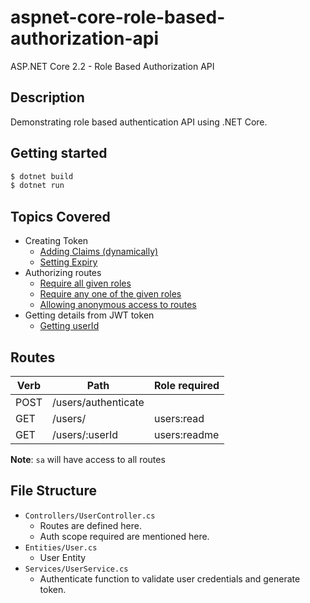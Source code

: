 # aspnet-core-role-based-authorization-api

ASP.NET Core 2.2 - Role Based Authorization API

## Description

Demonstrating role based authentication API using .NET Core.

## Getting started

```bash
$ dotnet build
$ dotnet run
```

## Topics Covered

- Creating Token
  - <a href="https://github.com/sulaysumaria/aspnet-core-role-based-authorization-api/blob/master/Services/UserService.cs#L47" target="_blank" >Adding Claims (dynamically)</a>
  - <a href="https://github.com/sulaysumaria/aspnet-core-role-based-authorization-api/blob/master/Services/UserService.cs#L53" target="_blank" >Setting Expiry</a>
- Authorizing routes
  - <a href="https://github.com/sulaysumaria/aspnet-core-role-based-authorization-api/blob/master/Controllers/UsersController.cs#L32" target="_blank" >Require all given roles</a>
  - <a href="https://github.com/sulaysumaria/aspnet-core-role-based-authorization-api/blob/master/Controllers/UsersController.cs#L30" target="_blank" >Require any one of the given roles</a>
  - <a href="https://github.com/sulaysumaria/aspnet-core-role-based-authorization-api/blob/master/Controllers/UsersController.cs#L18" target="_blank" >Allowing anonymous access to routes</a>
- Getting details from JWT token
  - <a href="https://github.com/sulaysumaria/aspnet-core-role-based-authorization-api/blob/master/Controllers/UsersController.cs#L51" target="_blank" >Getting userId</a>

## Routes

| Verb | Path                | Role required |
| ---- | ------------------- | ------------- |
| POST | /users/authenticate |               |
| GET  | /users/             | users:read    |
| GET  | /users/:userId      | users:readme  |

**Note**: `sa` will have access to all routes

## File Structure

- `Controllers/UserController.cs`
  - Routes are defined here.
  - Auth scope required are mentioned here.
- `Entities/User.cs`
  - User Entity
- `Services/UserService.cs`
  - Authenticate function to validate user credentials and generate token.
